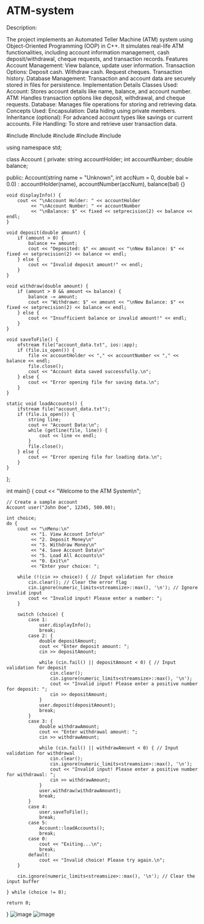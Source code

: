 # ATM-system
Description:

The project implements an Automated Teller Machine (ATM) system using Object-Oriented Programming (OOP) in C++. It simulates real-life ATM functionalities, including account information management, cash deposit/withdrawal, cheque requests, and transaction records.
Features
Account Management: View balance, update user information.
Transaction Options:
Deposit cash.
Withdraw cash.
Request cheques.
Transaction history.
Database Management: Transaction and account data are securely stored in files for persistence.
Implementation Details
Classes Used:
Account: Stores account details like name, balance, and account number.
ATM: Handles transaction options like deposit, withdrawal, and cheque requests.
Database: Manages file operations for storing and retrieving data.
Concepts Used:
Encapsulation: Data hiding using private members.
Inheritance (optional): For advanced account types like savings or current accounts.
File Handling: To store and retrieve user transaction data.


#include <iostream>
#include <fstream>
#include <string>
#include <iomanip>
#include <limits>

using namespace std;

class Account {
private:
    string accountHolder;
    int accountNumber;
    double balance;

public:
    Account(string name = "Unknown", int accNum = 0, double bal = 0.0)
        : accountHolder(name), accountNumber(accNum), balance(bal) {}

    void displayInfo() {
        cout << "\nAccount Holder: " << accountHolder
             << "\nAccount Number: " << accountNumber
             << "\nBalance: $" << fixed << setprecision(2) << balance << endl;
    }

    void deposit(double amount) {
        if (amount > 0) {
            balance += amount;
            cout << "Deposited: $" << amount << "\nNew Balance: $" << fixed << setprecision(2) << balance << endl;
        } else {
            cout << "Invalid deposit amount!" << endl;
        }
    }

    void withdraw(double amount) {
        if (amount > 0 && amount <= balance) {
            balance -= amount;
            cout << "Withdrawn: $" << amount << "\nNew Balance: $" << fixed << setprecision(2) << balance << endl;
        } else {
            cout << "Insufficient balance or invalid amount!" << endl;
        }
    }

    void saveToFile() {
        ofstream file("account_data.txt", ios::app);
        if (file.is_open()) {
            file << accountHolder << "," << accountNumber << "," << balance << endl;
            file.close();
            cout << "Account data saved successfully.\n";
        } else {
            cout << "Error opening file for saving data.\n";
        }
    }

    static void loadAccounts() {
        ifstream file("account_data.txt");
        if (file.is_open()) {
            string line;
            cout << "Account Data:\n";
            while (getline(file, line)) {
                cout << line << endl;
            }
            file.close();
        } else {
            cout << "Error opening file for loading data.\n";
        }
    }
};

int main() {
    cout << "Welcome to the ATM System\n";

    // Create a sample account
    Account user("John Doe", 12345, 500.00);

    int choice;
    do {
        cout << "\nMenu:\n"
             << "1. View Account Info\n"
             << "2. Deposit Money\n"
             << "3. Withdraw Money\n"
             << "4. Save Account Data\n"
             << "5. Load All Accounts\n"
             << "0. Exit\n"
             << "Enter your choice: ";
        
        while (!(cin >> choice)) { // Input validation for choice
            cin.clear(); // Clear the error flag
            cin.ignore(numeric_limits<streamsize>::max(), '\n'); // Ignore invalid input
            cout << "Invalid input! Please enter a number: ";
        }

        switch (choice) {
            case 1:
                user.displayInfo();
                break;
            case 2: {
                double depositAmount;
                cout << "Enter deposit amount: ";
                cin >> depositAmount;

                while (cin.fail() || depositAmount < 0) { // Input validation for deposit
                    cin.clear();
                    cin.ignore(numeric_limits<streamsize>::max(), '\n');
                    cout << "Invalid input! Please enter a positive number for deposit: ";
                    cin >> depositAmount;
                }
                user.deposit(depositAmount);
                break;
            }
            case 3: {
                double withdrawAmount;
                cout << "Enter withdrawal amount: ";
                cin >> withdrawAmount;

                while (cin.fail() || withdrawAmount < 0) { // Input validation for withdrawal
                    cin.clear();
                    cin.ignore(numeric_limits<streamsize>::max(), '\n');
                    cout << "Invalid input! Please enter a positive number for withdrawal: ";
                    cin >> withdrawAmount;
                }
                user.withdraw(withdrawAmount);
                break;
            }
            case 4:
                user.saveToFile();
                break;
            case 5:
                Account::loadAccounts();
                break;
            case 0:
                cout << "Exiting...\n";
                break;
            default:
                cout << "Invalid choice! Please try again.\n";
        }

        cin.ignore(numeric_limits<streamsize>::max(), '\n'); // Clear the input buffer

    } while (choice != 0);

    return 0;
}
![image](https://github.com/user-attachments/assets/6e4012c2-97e8-493b-a9c1-bf7337124aec)
![image](https://github.com/user-attachments/assets/4fc78577-8215-4382-b23f-5d39dd454b13)

